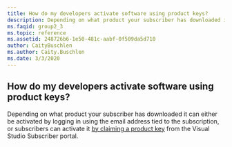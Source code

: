 ```yaml
---
title: How do my developers activate software using product keys?
description: Depending on what product your subscriber has downloaded it can either be activated by logging in using the email address tied to the...
ms.faqid: group2_3
ms.topic: reference
ms.assetid: 248726b6-1e50-481c-aabf-0f509da5d710
author: CaityBuschlen
ms.author: Caity.Buschlen
ms.date: 3/3/2020
---
```


## How do my developers activate software using product keys?

Depending on what product your subscriber has downloaded it can either be activated by logging in using the email address tied to the subscription, or subscribers can activate it [by claiming a product key](https://docs.microsoft.com/en-ca/visualstudio/subscriptions/product-keys) from the Visual Studio Subscriber portal.
